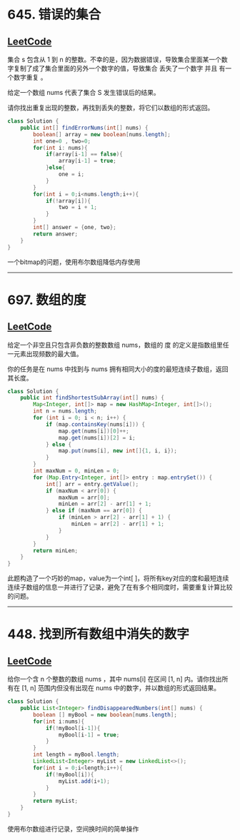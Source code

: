 # 645. 错误的集合

## [LeetCode](https://leetcode-cn.com/problems/set-mismatch/)

集合 s 包含从 1 到 n 的整数。不幸的是，因为数据错误，导致集合里面某一个数字复制了成了集合里面的另外一个数字的值，导致集合 丢失了一个数字 并且 有一个数字重复 。

给定一个数组 nums 代表了集合 S 发生错误后的结果。

请你找出重复出现的整数，再找到丢失的整数，将它们以数组的形式返回。

```java
class Solution {
    public int[] findErrorNums(int[] nums) {
        boolean[] array = new boolean[nums.length];
        int one=0 , two=0;
        for(int i: nums){
            if(array[i-1] == false){
                array[i-1] = true;
            }else{
                one = i;
            }
        }
        for(int i = 0;i<nums.length;i++){
            if(!array[i]){
                two = i + 1;
            }
        }
        int[] answer = {one, two};
        return answer;
    }
}
```

一个bitmap的问题，使用布尔数组降低内存使用

---

# 697. 数组的度

## [LeetCode](https://leetcode-cn.com/problems/degree-of-an-array/)

给定一个非空且只包含非负数的整数数组 nums，数组的 度 的定义是指数组里任一元素出现频数的最大值。

你的任务是在 nums 中找到与 nums 拥有相同大小的度的最短连续子数组，返回其长度。

```java
class Solution {
    public int findShortestSubArray(int[] nums) {
        Map<Integer, int[]> map = new HashMap<Integer, int[]>();
        int n = nums.length;
        for (int i = 0; i < n; i++) {
            if (map.containsKey(nums[i])) {
                map.get(nums[i])[0]++;
                map.get(nums[i])[2] = i;
            } else {
                map.put(nums[i], new int[]{1, i, i});
            }
        }
        int maxNum = 0, minLen = 0;
        for (Map.Entry<Integer, int[]> entry : map.entrySet()) {
            int[] arr = entry.getValue();
            if (maxNum < arr[0]) {
                maxNum = arr[0];
                minLen = arr[2] - arr[1] + 1;
            } else if (maxNum == arr[0]) {
                if (minLen > arr[2] - arr[1] + 1) {
                    minLen = arr[2] - arr[1] + 1;
                }
            }
        }
        return minLen;
    }
}
```

此题构造了一个巧妙的map，value为一个int[ ]，将所有key对应的度和最短连续连续子数组的信息一并进行了记录，避免了在有多个相同度时，需要重复计算比较的问题。

---

# 448. 找到所有数组中消失的数字

## [LeetCode](https://leetcode-cn.com/problems/find-all-numbers-disappeared-in-an-array/)

给你一个含 n 个整数的数组 nums ，其中 nums[i] 在区间 [1, n] 内。请你找出所有在 [1, n] 范围内但没有出现在 nums 中的数字，并以数组的形式返回结果。

```java
class Solution {
    public List<Integer> findDisappearedNumbers(int[] nums) {
        boolean [] myBool = new boolean[nums.length];
        for(int i:nums){
            if(!myBool[i-1]){
                myBool[i-1] = true;
            }
        }
        int length = myBool.length;
        LinkedList<Integer> myList = new LinkedList<>();
        for(int i = 0;i<length;i++){
            if(!myBool[i]){
                myList.add(i+1);
            }
        } 
        return myList;
    }
}
```

使用布尔数组进行记录，空间换时间的简单操作